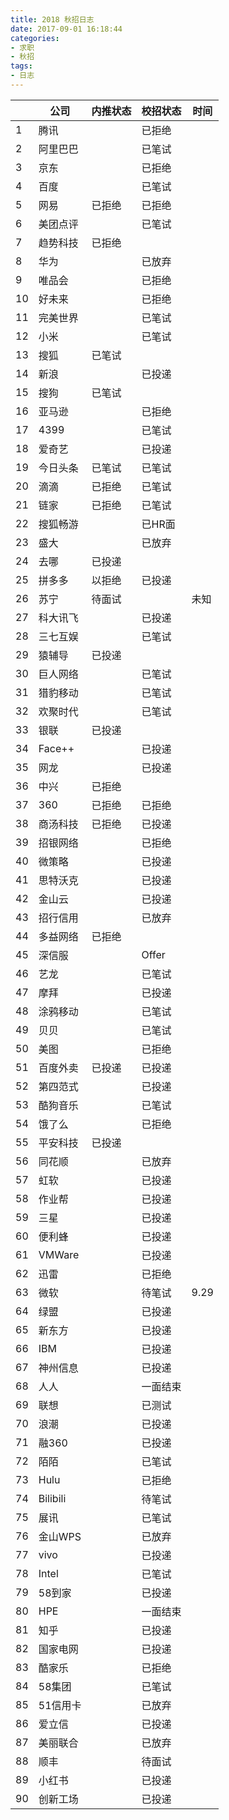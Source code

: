 ```yaml
---
title: 2018 秋招日志
date: 2017-09-01 16:18:44
categories:
- 求职
- 秋招
tags:
- 日志
---
```

||公司|内推状态|校招状态|时间|
|---|---|---|---|---|
|1	|	腾讯		|			|	已拒绝	|			|
|2	|	阿里巴巴	|			|	已笔试	|			|
|3	|	京东		|			|	已拒绝	|			|
|4	|	百度		|			|	已笔试	|			|
|5	|	网易		|	已拒绝	|	已拒绝	|			|
|6	|	美团点评	|			|	已笔试	|			|
|7	|	趋势科技	|	已拒绝	|			|			|
|8	|	华为		|			|	已放弃	|			|
|9	|	唯品会	|			|	已拒绝	|			|
|10	|	好未来	|			|	已拒绝	|			|
|11	|	完美世界	|			|	已笔试	|			|
|12	|	小米		|			|	已笔试	|			|
|13	|	搜狐		|	已笔试	|			|			|
|14	|	新浪		|			|	已投递	|			|
|15	|	搜狗		|	已笔试	|			|			|
|16	|	亚马逊	|			|	已拒绝	|			|
|17	|	4399	|			|	已笔试	|			|
|18	|	爱奇艺	|			|	已投递	|			|
|19	|	今日头条	|	已笔试	|	已笔试	|			|
|20	|	滴滴		|	已拒绝	|	已笔试	|			|
|21	|	链家		|	已拒绝	|	已笔试	|			|
|22	|	搜狐畅游	|			|	已HR面	|			|
|23	|	盛大		|			|	已放弃	|			|
|24	|	去哪		|	已投递	|			|			|
|25	|	拼多多	|	以拒绝	|	已投递	|			|
|26	|	苏宁		|	待面试	|			|	未知		|
|27	|	科大讯飞	|			|	已投递	|			|
|28	|	三七互娱	|			|	已笔试	|			|
|29	|	猿辅导	|	已投递	|			|			|
|30	|	巨人网络	|			|	已笔试	|			|
|31	|	猎豹移动	|			|	已笔试	|			|
|32	|	欢聚时代	|			|	已笔试	|			|
|33	|	银联		|	已投递	|			|			|
|34	|	Face++	|			|	已投递	|			|
|35	|	网龙		|			|	已投递	|			|
|36	|	中兴		|	已拒绝	|			|			|
|37	|	360		|	已拒绝	|	已拒绝	|			|
|38	|	商汤科技	|	已拒绝	|	已投递	|			|
|39	|	招银网络	|			|	已拒绝	|			|
|40	|	微策略	|			|	已投递	|			|
|41	|	思特沃克	|			|	已投递	|			|
|42	|	金山云	|			|	已投递	|			|
|43	|	招行信用	|			|	已放弃	|			|
|44	|	多益网络	|	已拒绝	|			|			|
|45	|	深信服	|			|	Offer	|			|
|46	|	艺龙		|			|	已笔试	|			|
|47	|	摩拜		|			|	已投递	|			|
|48	|	涂鸦移动	|			|	已笔试	|			|
|49	|	贝贝		|			|	已笔试	|			|
|50	|	美图		|			|	已拒绝	|			|
|51	|	百度外卖	|	已投递	|	已投递	|			|
|52	|	第四范式	|			|	已投递	|			|
|53	|	酷狗音乐	|			|	已笔试	|			|
|54	|	饿了么	|			|	已拒绝	|			|
|55	|	平安科技	|	已投递	|			|			|
|56	|	同花顺	|			|	已放弃	|			|
|57	|	虹软		|			|	已投递	|			|
|58	|	作业帮	|			|	已投递	|			|
|59	|	三星		|			|	已投递	|			|
|60	|	便利蜂	|			|	已投递	|			|
|61	|	VMWare	|			|	已投递	|			|
|62	|	迅雷		|			|	已拒绝	|			|
|63	|	微软		|			|	待笔试	|	9.29	|
|64	|	绿盟		|			|	已投递	|			|
|65	|	新东方	|			|	已投递	|			|
|66	|	IBM		|			|	已投递	|			|
|67	|	神州信息	|			|	已投递	|			|
|68	|	人人		|			|	一面结束	|			|
|69	|	联想		|			|	已测试	|			|
|70	|	浪潮		|			|	已投递	|			|
|71 |	融360	|			|	已投递	|			|
|72	|	陌陌		|			|	已笔试	|			|
|73	|	Hulu	|			|	已拒绝	|			|
|74	|	Bilibili|			|	待笔试	|			|
|75	|	展讯		|			|	已笔试	|			|
|76	|	金山WPS	|			|	已放弃	|			|
|77	|	vivo	|			|	已投递	|			|
|78	|	Intel	|			|	已笔试	|			|
|79	|	58到家	|			|	已投递	|			|
|80	|	HPE		|			|	一面结束	|			|
|81	|	知乎		|			|	已投递	|			|
|82	|	国家电网	|			|	已投递	|			|
|83	|	酷家乐	|			|	已拒绝	|			|
|84	|	58集团	|			|	已笔试	|			|
|85	|	51信用卡	|			|	已放弃	|			|
|86	|	爱立信	|			|	已投递	|			|
|87	|	美丽联合	|			|	已放弃	|			|
|88	|	顺丰		|			|	待面试	|			|
|89	|	小红书	|			|	已投递	|			|
|90	|	创新工场	|			|	已投递	|			|